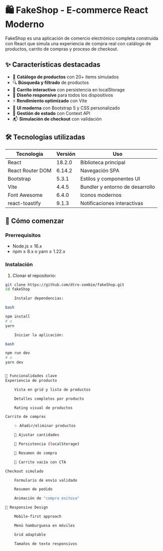 # 🛍️ FakeShop - E-commerce React Moderno


FakeShop es una aplicación de comercio electrónico completa construida con React que simula una experiencia de compra real con catálogo de productos, carrito de compras y proceso de checkout.


## ✨ Características destacadas

- 🏪 **Catálogo de productos** con 20+ items simulados
- 🔍 **Búsqueda y filtrado** de productos
- 🛒 **Carrito interactivo** con persistencia en localStorage
- 📱 **Diseño responsive** para todos los dispositivos
- ⚡ **Rendimiento optimizado** con Vite
- 🎨 **UI moderna** con Bootstrap 5 y CSS personalizado
- 🔄 **Gestión de estado** con Context API
- 📬 **Simulación de checkout** con validación

## 🛠️ Tecnologías utilizadas

| Tecnología       | Versión  | Uso                          |
|------------------|----------|------------------------------|
| React            | 18.2.0   | Biblioteca principal         |
| React Router DOM | 6.14.2   | Navegación SPA               |
| Bootstrap        | 5.3.1    | Estilos y componentes UI     |
| Vite             | 4.4.5    | Bundler y entorno de desarrollo |
| Font Awesome     | 6.4.0    | Iconos modernos              |
| react-toastify   | 9.1.3    | Notificaciones interactivas  |

## 🚀 Cómo comenzar

### Prerrequisitos
- Node.js ≥ 16.x
- npm ≥ 8.x o yarn ≥ 1.22.x

### Instalación
1. Clonar el repositorio:
```bash
git clone https://github.com/dtro-zombie/fakeShop.git
cd fakeShop

    Instalar dependencias:

bash

npm install
# o
yarn

    Iniciar la aplicación:

bash

npm run dev
# o
yarn dev


🎯 Funcionalidades clave
Experiencia de producto

    Vista en grid y lista de productos

    Detalles completos por producto

    Rating visual de productos

Carrito de compras

    ✨ Añadir/eliminar productos

    🔢 Ajustar cantidades

    💾 Persistencia (localStorage)

    📝 Resumen de compra

    🚫 Carrito vacío con CTA

Checkout simulado

    Formulario de envío validado

    Resumen de pedido

    Animación de "compra exitosa"

📱 Responsive Design

    Mobile-first approach

    Menú hamburguesa en móviles

    Grid adaptable

    Tamaños de texto responsivos

